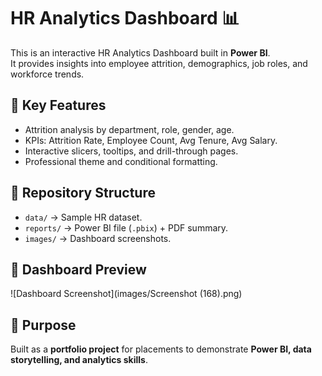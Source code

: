 # HR Analytics Dashboard 📊

This is an interactive HR Analytics Dashboard built in **Power BI**.  
It provides insights into employee attrition, demographics, job roles, and workforce trends.

## 🔑 Key Features
- Attrition analysis by department, role, gender, age.
- KPIs: Attrition Rate, Employee Count, Avg Tenure, Avg Salary.
- Interactive slicers, tooltips, and drill-through pages.
- Professional theme and conditional formatting.

## 📂 Repository Structure
- `data/` → Sample HR dataset.
- `reports/` → Power BI file (`.pbix`) + PDF summary.
- `images/` → Dashboard screenshots.

## 📸 Dashboard Preview
![Dashboard Screenshot](images/Screenshot (168).png)

## 🎯 Purpose
Built as a **portfolio project** for placements to demonstrate 
**Power BI, data storytelling, and analytics skills**.

